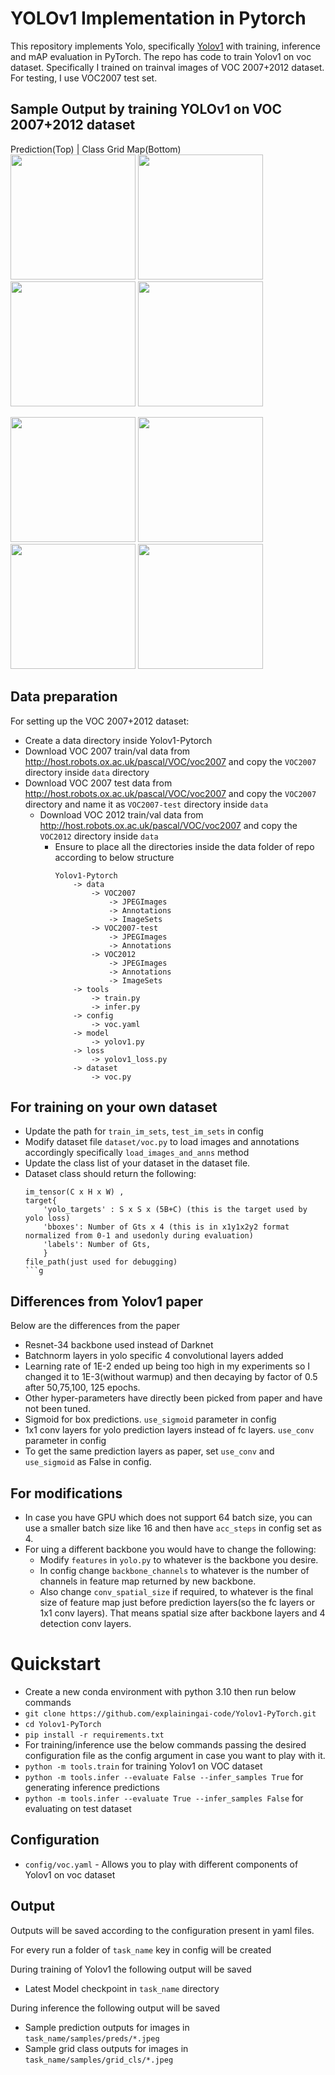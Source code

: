 YOLOv1 Implementation in Pytorch
========

This repository implements Yolo, specifically [Yolov1](https://arxiv.org/pdf/1506.02640) with training, inference and mAP evaluation in PyTorch.
The repo has code to train Yolov1 on voc dataset. Specifically I trained on trainval images of VOC 2007+2012 dataset.
For testing, I use VOC2007 test set.

## Sample Output by training YOLOv1 on VOC 2007+2012 dataset 
Prediction(Top) | Class Grid Map(Bottom)
</br>
<img src="https://github.com/user-attachments/assets/b5201466-3025-426e-bf08-6213c0bc69ea" width="200">
<img src="https://github.com/user-attachments/assets/3f41051a-dcbc-462f-99e1-79feffedf759" width="200">
<img src="https://github.com/user-attachments/assets/6a27eb4f-635e-4402-a3b3-ae936729cb75" width="200">
<img src="https://github.com/user-attachments/assets/f772275f-73f7-4d1a-a0d6-d60374d4baba" width="200">
</br>

<img src="https://github.com/user-attachments/assets/049aef7d-501b-4474-b5e3-ae355d4e3829" width="200">
<img src="https://github.com/user-attachments/assets/3181f2a4-f2b5-4ea8-a666-1b5c6c600c23" width="200">
<img src="https://github.com/user-attachments/assets/2b2f4ba1-c0ee-4097-9e05-75b9533a9b46" width="200">
<img src="https://github.com/user-attachments/assets/f47affa5-9cc0-4184-902a-c977f720078c" width="200">
</br>

## Data preparation
For setting up the VOC 2007+2012 dataset:
* Create a data directory inside Yolov1-Pytorch
* Download VOC 2007 train/val data from http://host.robots.ox.ac.uk/pascal/VOC/voc2007 and copy the `VOC2007` directory inside `data` directory
* Download VOC 2007 test data from http://host.robots.ox.ac.uk/pascal/VOC/voc2007 and copy the  `VOC2007` directory and name it as `VOC2007-test` directory inside `data`
  * Download VOC 2012 train/val data from http://host.robots.ox.ac.uk/pascal/VOC/voc2007 and copy the  `VOC2012` directory inside `data`
    * Ensure to place all the directories inside the data folder of repo according to below structure
        ```
        Yolov1-Pytorch
            -> data
                -> VOC2007
                    -> JPEGImages
                    -> Annotations
                    -> ImageSets
                -> VOC2007-test
                    -> JPEGImages
                    -> Annotations
                -> VOC2012
                    -> JPEGImages
                    -> Annotations
                    -> ImageSets
            -> tools
                -> train.py
                -> infer.py
            -> config
                -> voc.yaml
            -> model
                -> yolov1.py
            -> loss
                -> yolov1_loss.py
            -> dataset
                -> voc.py
        ```

## For training on your own dataset

* Update the path for `train_im_sets`, `test_im_sets` in config
* Modify dataset file `dataset/voc.py` to load images and annotations accordingly specifically `load_images_and_anns` method
* Update the class list of your dataset in the dataset file.
* Dataset class should return the following:
    ```
  im_tensor(C x H x W) , 
  target{
        'yolo_targets' : S x S x (5B+C) (this is the target used by yolo loss)
        'bboxes': Number of Gts x 4 (this is in x1y1x2y2 format normalized from 0-1 and usedonly during evaluation)
        'labels': Number of Gts,
        }
  file_path(just used for debugging)
  ```g

## Differences from Yolov1 paper
Below are the differences from the paper
* Resnet-34 backbone used instead of Darknet
* Batchnorm layers in yolo specific 4 convolutional layers added
* Learning rate of 1E-2 ended up being too high in my experiments so I changed it to 1E-3(without warmup) and then decaying by factor of 0.5 after 50,75,100, 125 epochs. 
* Other hyper-parameters have directly been picked from paper and have not been tuned.
* Sigmoid for box predictions. `use_sigmoid` parameter in config
* 1x1 conv layers for yolo prediction layers instead of fc layers. `use_conv` parameter in config
* To get the same prediction layers as paper, set `use_conv` and `use_sigmoid` as False in config.

## For modifications 
* In case you have GPU which does not support 64 batch size, you can use a smaller batch size like 16 and then have `acc_steps` in config set as 4.
* For uing a different backbone you would have to change the following:
  * Modify `features` in `yolo.py` to whatever is the backbone you desire.
  * In config change `backbone_channels` to whatever is the number of channels in feature map returned by new backbone.
  * Also change `conv_spatial_size` if required, to whatever is the final size of feature map just before prediction layers(so the fc layers or 1x1 conv layers). That means spatial size after backbone layers and 4 detection conv layers.

# Quickstart
* Create a new conda environment with python 3.10 then run below commands
* ```git clone https://github.com/explainingai-code/Yolov1-PyTorch.git```
* ```cd Yolov1-PyTorch```
* ```pip install -r requirements.txt```
* For training/inference use the below commands passing the desired configuration file as the config argument in case you want to play with it. 
* ```python -m tools.train``` for training Yolov1 on VOC dataset
* ```python -m tools.infer --evaluate False --infer_samples True``` for generating inference predictions
* ```python -m tools.infer --evaluate True --infer_samples False``` for evaluating on test dataset

## Configuration
* ```config/voc.yaml``` - Allows you to play with different components of Yolov1 on voc dataset  


## Output 
Outputs will be saved according to the configuration present in yaml files.

For every run a folder of `task_name` key in config will be created

During training of Yolov1 the following output will be saved 
* Latest Model checkpoint in ```task_name``` directory

During inference the following output will be saved
* Sample prediction outputs for images in ```task_name/samples/preds/*.jpeg``` 
* Sample grid class outputs for images in ```task_name/samples/grid_cls/*.jpeg``` 
